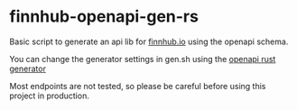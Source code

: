 # finnhub-openapi-gen-rs

Basic script to generate an api lib for [finnhub.io](https://finnhub.io) using the openapi schema.

You can change the generator settings in gen.sh using the [openapi rust generator](https://openapi-generator.tech/docs/generators/rust)

Most endpoints are not tested, so please be careful before using this project in production.